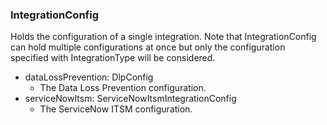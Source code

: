 ### IntegrationConfig
Holds the configuration of a single integration. Note that IntegrationConfig
 can hold multiple configurations at once but only the configuration specified
 with IntegrationType will be considered.

- dataLossPrevention: DlpConfig
  - The Data Loss Prevention configuration.
- serviceNowItsm: ServiceNowItsmIntegrationConfig
  - The ServiceNow ITSM configuration.
